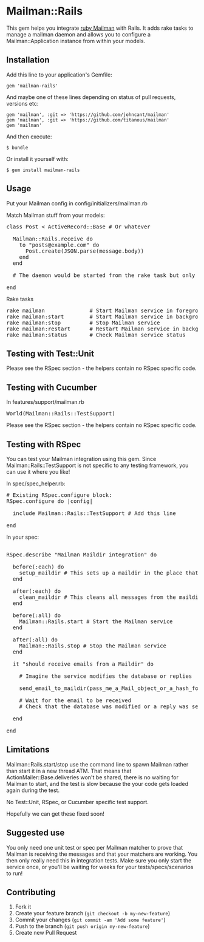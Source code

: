 # Mailman::Rails

This gem helps you integrate <a href="https://github.com/titanous/mailman">ruby Mailman</a> with Rails. It adds rake tasks to manage a mailman daemon and allows you to configure a Mailman::Application instance from within your models.

## Installation

Add this line to your application's Gemfile:

    gem 'mailman-rails'

And maybe one of these lines depending on status of pull requests, versions etc:

    gem 'mailman', :git => 'https://github.com/johncant/mailman'
    gem 'mailman', :git => 'https://github.com/titanous/mailman'
    gem 'mailman'

And then execute:

    $ bundle

Or install it yourself with:

    $ gem install mailman-rails

## Usage

Put your Mailman config in config/initializers/mailman.rb

Match Mailman stuff from your models:
<pre>
class Post < ActiveRecord::Base # Or whatever

  Mailman::Rails.receive do
    to "posts@example.com" do
      Post.create(JSON.parse(message.body))
    end
  end

  # The daemon would be started from the rake task but only after all the code is loaded. You need to enable cache\_classes or something to take advantage of this.

end
</pre>

Rake tasks
<pre>
rake mailman              # Start Mailman service in foreground
rake mailman:start        # Start Mailman service in background
rake mailman:stop         # Stop Mailman service
rake mailman:restart      # Restart Mailman service in background
rake mailman:status       # Check Mailman service status
</pre>

## Testing with Test::Unit

Please see the RSpec section - the helpers contain no RSpec specific code.

## Testing with Cucumber

In features/support/mailman.rb
<pre>
World(Mailman::Rails::TestSupport)
</pre>

Please see the RSpec section - the helpers contain no RSpec specific code.

## Testing with RSpec

You can test your Mailman integration using this gem. Since Mailman::Rails::TestSupport is not specific to any testing framework, you can use it where you like!

In spec/spec\_helper.rb:
<pre>
# Existing RSpec.configure block:
RSpec.configure do |config|

  include Mailman::Rails::TestSupport # Add this line

end
</pre>

In your spec:
<pre>

RSpec.describe "Mailman Maildir integration" do

  before(:each) do
    setup_maildir # This sets up a maildir in the place that Mailman wil read from
  end

  after(:each) do
    clean_maildir # This cleans all messages from the maildir that Mailman will read from
  end

  before(:all) do
    Mailman::Rails.start # Start the Mailman service
  end

  after(:all) do
    Mailman::Rails.stop # Stop the Mailman service
  end

  it "should receive emails from a Maildir" do

    # Imagine the service modifies the database or replies

    send_email_to_maildir(pass_me_a_Mail_object_or_a_hash_for_the_Mail_constructor) # This writes the email to the maildir

    # Wait for the email to be received
    # Check that the database was modified or a reply was sent

  end

end
</pre>

## Limitations

Mailman::Rails.start/stop use the command line to spawn Mailman rather than start it in a new thread ATM. That means that ActionMailer::Base.deliveries won't be shared, there is no waiting for Mailman to start, and the test is slow because the your code gets loaded again during the test.

No Test::Unit, RSpec, or Cucumber specific test support.

Hopefully we can get these fixed soon!

## Suggested use

You only need one unit test or spec per Mailman matcher to prove that Mailman is receiving the messages and that your matchers are working. You then only really need this in integration tests. Make sure you only start the service once, or you'll be waiting for weeks for your tests/specs/scenarios to run!

## Contributing

1. Fork it
2. Create your feature branch (`git checkout -b my-new-feature`)
3. Commit your changes (`git commit -am 'Add some feature'`)
4. Push to the branch (`git push origin my-new-feature`)
5. Create new Pull Request

